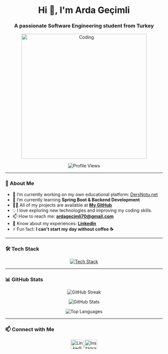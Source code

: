 ### <h1 align="center">Hi 👋, I'm Arda Geçimli</h1>
<h3 align="center">A passionate Software Engineering student from Turkey</h3>

<p align="center">
  <img src="https://i.pinimg.com/originals/e8/f4/53/e8f453469a3ec97ecd354df465d73913.gif" width="400" alt="Coding">
</p>

<p align="center">
  <img src="https://komarev.com/ghpvc/?username=ardagecimli0&label=Profile%20views&color=0e75b6&style=flat" alt="Profile Views">
</p>

---

### 🚀 About Me

- 🔭 I’m currently working on my own educational platform: [DersNotu.net](https://www.dersnotu.net)
- 🌱 I’m currently learning **Spring Boot & Backend Development**
- 👨‍💻 All of my projects are available at **[My GitHub](https://github.com/ardagecimli0)**
- 💡 I love exploring new technologies and improving my coding skills.
- 📫 How to reach me: **ardagecimli70@gmail.com**
- 📄 Know about my experiences: **[LinkedIn](https://www.linkedin.com/in/ardagecimli)**
- ⚡ Fun fact: **I can't start my day without coffee ☕**

---

### 🛠️ Tech Stack

<p align="center">
  <a href="https://github.com/ardagecimli0/github-readme-tech-stack">
    <img src="https://github-readme-tech-stack.vercel.app/api/cards?title=Tech%20Stack&align=center&fontSize=16&lineCount=2&theme=tokyonight&width=600" alt="Tech Stack"/>
  </a>
</p>

---

### 📊 GitHub Stats

<p align="center">
  <img src="https://github-readme-streak-stats.herokuapp.com/?user=ardagecimli0&theme=tokyonight" alt="GitHub Streak"/>
</p>

<p align="center">
  <img src="https://github-readme-stats.vercel.app/api?username=ardagecimli0&show_icons=true&theme=tokyonight" alt="GitHub Stats"/>
</p>

<p align="center">
  <img src="https://github-readme-stats.vercel.app/api/top-langs/?username=ardagecimli0&layout=compact&theme=tokyonight" alt="Top Languages"/>
</p>

---

### 📫 Connect with Me

<p align="center">
  <a href="https://linkedin.com/in/ardagecimli" target="blank">
    <img align="center" src="https://raw.githubusercontent.com/rahuldkjain/github-profile-readme-generator/master/src/images/icons/Social/linked-in-alt.svg" alt="LinkedIn" height="30" width="40"/>
  </a>
  <a href="https://instagram.com/arda.gecimlii" target="blank">
    <img align="center" src="https://raw.githubusercontent.com/rahuldkjain/github-profile-readme-generator/master/src/images/icons/Social/instagram.svg" alt="Instagram" height="30" width="40"/>
  </a>
</p>

